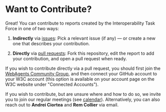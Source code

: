 # Want to Contribute?

Great! You can contribute to reports created by the Interoperability Task Force in one of two ways:

1. **Indirectly** via [issues](https://github.com/w3c-cg/webagents/issues): Pick a relevant issue (if any) — or create a new one that describes your contribution.

2. **Directly** via [pull requests](https://github.com/w3c-cg/webagents/pulls): Fork this repository, edit the report to add your contribution, and open a pull request when ready.

If you wish to contribute directly via a pull request, you should first join the [WebAgents Community Group](https://www.w3.org/community/webagents/), and then connect your GitHub account to your W3C account (this option is available on your account page on the W3C website under "Connected Accounts").

If you wish to contribute, but are unsure where and how to do so, we invite you to join our regular meetings (see [calendar](https://www.w3.org/groups/cg/webagents/calendar/)). Alternatively, you can also reach out to **Andrei Ciortea** and **Rem Collier** via email.